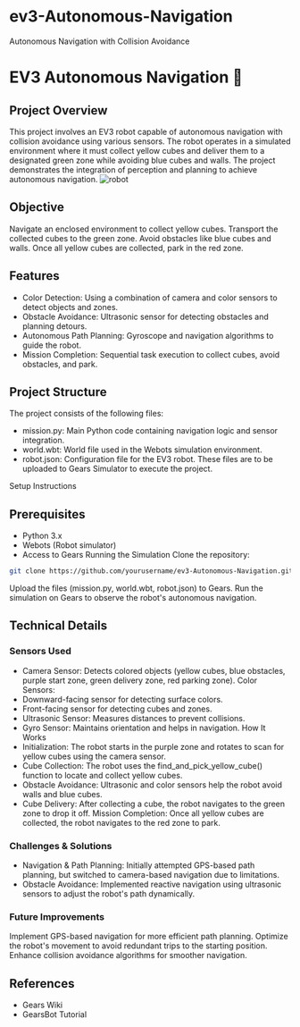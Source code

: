 # ev3-Autonomous-Navigation
 Autonomous Navigation with Collision Avoidance 
# EV3 Autonomous Navigation 🚀

## Project Overview
This project involves an EV3 robot capable of autonomous navigation with collision avoidance using various sensors. The robot operates in a simulated environment where it must collect yellow cubes and deliver them to a designated green zone while avoiding blue cubes and walls. The project demonstrates the integration of perception and planning to achieve autonomous navigation.
![robot](https://github.com/user-attachments/assets/93b44d6d-84c0-482e-beac-c24d7f7943f6)

## Objective
Navigate an enclosed environment to collect yellow cubes.
Transport the collected cubes to the green zone.
Avoid obstacles like blue cubes and walls.
Once all yellow cubes are collected, park in the red zone.

## Features
- Color Detection: Using a combination of camera and color sensors to detect objects and zones.
- Obstacle Avoidance: Ultrasonic sensor for detecting obstacles and planning detours.
- Autonomous Path Planning: Gyroscope and navigation algorithms to guide the robot.
- Mission Completion: Sequential task execution to collect cubes, avoid obstacles, and park.

## Project Structure
The project consists of the following files:

- mission.py: Main Python code containing navigation logic and sensor integration.
- world.wbt: World file used in the Webots simulation environment.
- robot.json: Configuration file for the EV3 robot.
These files are to be uploaded to Gears Simulator to execute the project.

Setup Instructions
## Prerequisites
- Python 3.x
- Webots (Robot simulator)
- Access to Gears
Running the Simulation
Clone the repository:
```bash
git clone https://github.com/yourusername/ev3-Autonomous-Navigation.git
```
Upload the files (mission.py, world.wbt, robot.json) to Gears.
Run the simulation on Gears to observe the robot's autonomous navigation.

## Technical Details
### Sensors Used
- Camera Sensor: Detects colored objects (yellow cubes, blue obstacles, purple start zone, green delivery zone, red parking zone).
Color Sensors:
- Downward-facing sensor for detecting surface colors.
- Front-facing sensor for detecting cubes and zones.
- Ultrasonic Sensor: Measures distances to prevent collisions.
- Gyro Sensor: Maintains orientation and helps in navigation.
How It Works
- Initialization: The robot starts in the purple zone and rotates to scan for yellow cubes using the camera sensor.
- Cube Collection: The robot uses the find_and_pick_yellow_cube() function to locate and collect yellow cubes.
- Obstacle Avoidance: Ultrasonic and color sensors help the robot avoid walls and blue cubes.
- Cube Delivery: After collecting a cube, the robot navigates to the green zone to drop it off.
Mission Completion: Once all yellow cubes are collected, the robot navigates to the red zone to park.
### Challenges & Solutions
- Navigation & Path Planning: Initially attempted GPS-based path planning, but switched to camera-based navigation due to limitations.
- Obstacle Avoidance: Implemented reactive navigation using ultrasonic sensors to adjust the robot's path dynamically.
### Future Improvements
Implement GPS-based navigation for more efficient path planning.
Optimize the robot's movement to avoid redundant trips to the starting position.
Enhance collision avoidance algorithms for smoother navigation.
## References
- Gears Wiki
- GearsBot Tutorial
